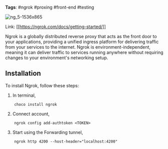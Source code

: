 **Tags**: #ngrok #proxing #front-end #testing

![ng_5-1536x865](https://github.com/SaileshBK/Notes/assets/101400043/ffa19f5d-281f-4e91-93c4-c4afa4a7c9f6)

Link:  [[https://ngrok.com/docs/getting-started/]]

Ngrok is a globally distributed reverse proxy that acts as the front door to your applications, providing a unified ingress platform for delivering traffic from your services to the internet. Ngrok is environment-independent, meaning it can deliver traffic to services running anywhere without requiring changes to your environment's networking setup. 

## Installation

To install Ngrok, follow these steps:

 1) In terminal,
```
	choco install ngrok
```
2) Connect account,
```
	ngrok config add-authtoken <TOKEN>
```
3) Start using the Forwarding tunnel,
```
	ngrok http 4200 --host-header="localhost:4200"
```